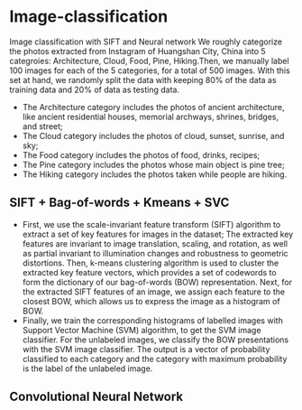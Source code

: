 # Image-classification
Image classification with SIFT and Neural network
We roughly categorize the photos extracted from Instagram of Huangshan City, China into 5 categroies: Architecture, Cloud, Food, Pine, Hiking.Then, we manually label 100 images for each of the 5 categories, for a total of 500 images. With this set at hand, we randomly split the data with keeping 80% of the data as training data and 20% of data as testing data.
- The Architecture category includes the photos of ancient architecture, like ancient residential houses, memorial archways, shrines, bridges, and street;
- The Cloud category includes the photos of cloud, sunset, sunrise, and sky; 
- The Food category includes the photos of food, drinks, recipes;
- The Pine category includes the photos whose main object is pine tree; 
- The Hiking category includes the photos taken while people are hiking.

## SIFT + Bag-of-words + Kmeans + SVC
- First, we use the scale-invariant feature transform (SIFT) algorithm  to extract a set of key features for images in the dataset; The extracted key features are invariant to image translation, scaling, and rotation, as well as partial invariant to illumination changes and robustness to geometric distortions. Then, k-means clustering algorithm is used to cluster the extracted key feature vectors, which provides a set of codewords to form the dictionary of our bag-of-words (BOW) representation. Next, for the extracted SIFT features of an image, we assign each feature to the closest BOW, which allows us to express the image as a histogram of BOW. 
- Finally, we train the corresponding histograms of labelled images with Support Vector Machine (SVM) algorithm, to get the SVM image classifier. For the unlabeled images, we classify the BOW presentations with the SVM image classifier. The output is a vector of probability classified to each category and the category with maximum probability is the label of the unlabeled image. 


## Convolutional Neural Network
